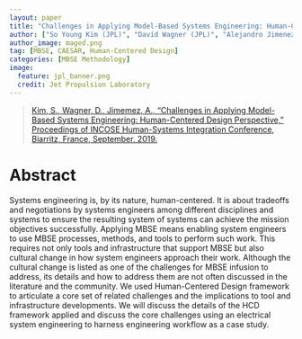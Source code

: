 ```yaml
---
layout: paper
title: "Challenges in Applying Model-Based Systems Engineering: Human-Centered Design Perspective"
author: ["So Young Kim (JPL)", "David Wagner (JPL)", "Alejandro Jimenez (JPL)"]
author_image: maged.png
tag: [MBSE, CAESAR, Human-Centered Design]
categories: [MBSE Methodology]
image:
  feature: jpl_banner.png
  credit: Jet Propulsion Laboratory
---
```

> [Kim, S., Wagner, D., Jimemez, A., “Challenges in Applying Model-Based Systems Engineering: Human-Centered Design Perspective,” Proceedings of INCOSE Human-Systems Integration Conference, Biarritz, France, September, 2019.](https://www.sciencedirect.com/science/article/pii/S1532046404001662?via%3Dihub)

# Abstract
Systems engineering is, by its nature, human-centered. It is about tradeoffs and negotiations by systems engineers among different disciplines and systems to ensure the resulting system of systems can achieve the mission objectives successfully. Applying MBSE means enabling system engineers to use MBSE processes, methods, and tools to perform such work. This requires not only tools and infrastructure that support MBSE but also cultural change in how system engineers approach their work. Although the cultural change is listed as one of the challenges for MBSE infusion to address, its details and how to address them are not often discussed in the literature and the community. We used Human-Centered Design framework to articulate a core set of related challenges and the implications to tool and infrastructure developments. We will discuss the details of the HCD framework applied and discuss the core challenges using an electrical system engineering to harness engineering workflow as a case study.